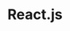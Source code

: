 ---
title: React.js
description: React.js에 관한 공부
image: icons8-react-100.png
 
# Badge style
style:
    background: "#61DBFB"
    color: "#fff"
---